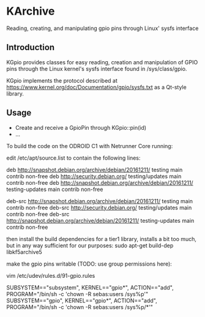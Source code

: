 # KArchive

Reading, creating, and manipulating gpio pins through Linux' sysfs interface

## Introduction

KGpio provides classes for easy reading, creation and manipulation of
GPIO pins through the Linux kernel's sysfs interface found in /sys/class/gpio.

KGpio implements the protocol described at
https://www.kernel.org/doc/Documentation/gpio/sysfs.txt
as a Qt-style library.


## Usage

* Create and receive a GpioPin through KGpio::pin(id)
* ...


To build the code on the ODROID C1 with Netrunner Core running:

edit /etc/apt/source.list to contain the following lines:

deb http://snapshot.debian.org/archive/debian/20161211/ testing main contrib non-free
deb http://security.debian.org/ testing/updates main contrib non-free
deb http://snapshot.debian.org/archive/debian/20161211/ testing-updates main contrib non-free

deb-src http://snapshot.debian.org/archive/debian/20161211/ testing main contrib non-free
deb-src http://security.debian.org/ testing/updates main contrib non-free
deb-src http://snapshot.debian.org/archive/debian/20161211/ testing-updates main contrib non-free

then install the build dependencies for a tier1 library, installs a bit too much, but in any way
sufficient for our purposes:
 sudo apt-get build-dep libkf5archive5

make the gpio pins writable (TODO: use group permissions here):

  vim /etc/udev/rules.d/91-gpio.rules

SUBSYSTEM=="subsystem", KERNEL=="gpio*",  ACTION=="add", PROGRAM="/bin/sh -c 'chown -R sebas:users /sys%p'"
SUBSYSTEM=="gpio", KERNEL=="gpio*",  ACTION=="add", PROGRAM="/bin/sh -c 'chown -R sebas:users /sys%p/*'"
